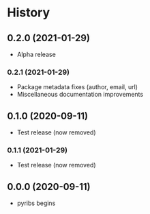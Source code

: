 # History

## 0.2.0 (2021-01-29)

- Alpha release

### 0.2.1 (2021-01-29)

- Package metadata fixes (author, email, url)
- Miscellaneous documentation improvements

## 0.1.0 (2020-09-11)

- Test release (now removed)

### 0.1.1 (2021-01-29)

- Test release (now removed)

## 0.0.0 (2020-09-11)

- pyribs begins

